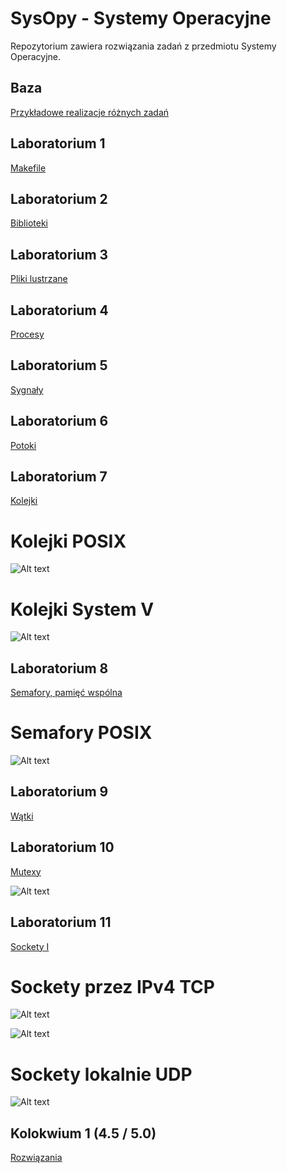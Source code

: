 # SysOpy - Systemy Operacyjne

Repozytorium zawiera rozwiązania zadań z przedmiotu Systemy Operacyjne.

## Baza
[Przykładowe realizacje różnych zadań](./Baza)

## Laboratorium 1
[Makefile](./lab1)

## Laboratorium 2
[Biblioteki](./lab2)

## Laboratorium 3 
[Pliki lustrzane](./lab3)

## Laboratorium 4
[Procesy](./lab4)

## Laboratorium 5
[Sygnały](./lab5)

## Laboratorium 6
[Potoki](./lab6)

## Laboratorium 7
[Kolejki](./lab7)

# Kolejki POSIX

![Alt text](img/posix_queue.jpg)

# Kolejki System V

![Alt text](img/systemV_queue.jpg)

## Laboratorium 8
[Semafory, pamięć wspólna](./lab8)

# Semafory POSIX

![Alt text](img/posix_semaphore.jpg)

## Laboratorium 9
[Wątki](./lab9)

## Laboratorium 10
[Mutexy](./lab10)

![Alt text](img/mutexy.jpg)

## Laboratorium 11
[Sockety I](./lab11)

# Sockety przez IPv4 TCP

![Alt text](img/sockety1.jpg)

![Alt text](img/sockety2.jpg)

# Sockety lokalnie UDP

![Alt text](img/socket_udp.jpg)


## Kolokwium 1 (4.5 / 5.0)
[Rozwiązania](./kolokwium1%20(4.5))

